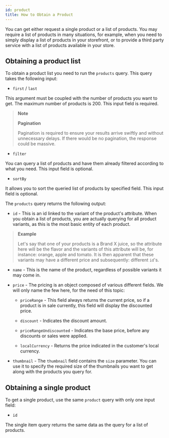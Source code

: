 ```yaml
---
id: product
title: How to Obtain a Product
---
```


You can get either request a single product or a list of products. You may require a list of products in many situations, for example, when you need to simply display a list of products in your storefront, or to provide a third party service with a list of products available in your store. 

## Obtaining a product list

To obtain a product list you need to run the `products` query. This query takes the following input:

* `first` / `last` 

This argument must be coupled with the number of products you want to get. The maximum number of products is 200. This input field is required.

<!-- Marcin to get an example snippet first/last-->

> **Note**
>
> **Pagination**
>
> Pagination is required to ensure your results arrive swiftly and without unnecessary delays. If there would be no pagination, the response could be massive.


* `filter`

You can query a list of products and have them already filtered according to what you need. This input field is optional.

<!-- Marcin to get an example snippet of filter-->

* `sortBy`

It allows you to sort the queried list of products by specified field. This input field is optional. 

<!-- Marcin to get an example snippet of sortBy-->

The `products` query returns the following output:

* `id` - This is an id linked to the variant of the product's attribute. When you obtain a list of products, you are actually querying for all product variants, as this is the most basic entity of each product. 

> **Example**
>
> Let's say that one of your products is a Brand X juice, so the attribute here will be the flavor and the variants of this attribute will be, for instance: orange, apple and tomato. It is then apparent that these variants may have a different price and subsequently: different `id`'s.

* `name` - This is the name of the product, regardless of possible variants it may come in.

* `price` - The pricing is an object composed of various different fields. We will only name the few here, for the need of this topic:

    * `priceRange` - This field always returns the current price, so if a product is in sale currently, this field will display the discounted price. 

    * `discount` - Indicates the discount amount.

    * `priceRangeUndiscounted` - Indicates the base price, before any discounts or sales were applied.

    * `localCurrency` - Returns the price indicated in the customer's local currency.

* `thumbnail` - The `thumbnail` field contains the `size` parameter. You can use it to specify the required size of the thumbnails you want to get along with the products you query for. 

## Obtaining a single product

To get a single product, use the same `product` query with only one input field:

* `id`

The single item query returns the same data as the query for a list of products.




